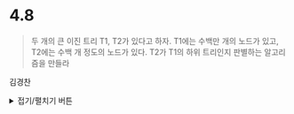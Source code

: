 # 4.8

> 두 개의 큰 이진 트리 T1, T2가 있다고 하자. T1에는 수백만 개의 노드가 있고,
> T2에는 수백 개 정도의 노드가 있다. T2가 T1의 하위 트리인지 판별하는 알고리즘을
> 만들라


김경찬
<details>
<summary>접기/펼치기 버튼</summary>
 
### 개념  
  
> T1의 모든 노드의 In Order 값을 배열에 저장하고, T2의 In Order값이 이 배열에 포함되는지 알아보면 된다.
 
 ---
 
#### 문제풀이
  
``` javascript
const inOrder = (tree, idx) => {
  const result = [];
  function traverse(tree, idx) {
    if (tree[idx]) {
      traverse(tree, idx * 2);
      result.push(tree[idx]);
      traverse(tree, idx * 2 + 1);
    }
  }
  traverse(tree, idx);
  return result.join(">");
};

const isSubTree = (sub, target) => {
  const traverseArray = [];
  for (let i = target.length - 1; i > 0; i--) {
    if (!(target[i * 2] && target[i * 2 + 1])) {
      // 현재 노드가 Leaf일 경우
      traverseArray[i] = target[i];
    } else if (target[i * 2] || target[i * 2 + 1]) {
      // 현재 노드가 Leaf가 아닐 경우
      traverseArray[i] = `${traverseArray[i * 2]}>${target[i]}>${
        traverseArray[i * 2 + 1]
      }`;
    }
  }
  console.log(traverseArray);
  return traverseArray.includes(inOrder(sub, 1));
};

const T1 = [null, 1, 2, 3, 4, 5, 6, 7, 8, 9, 10, 11, 12, 13, 14, 15, 16, 17];
const T2 = [null, 3, 6, 7, 12, 13, 14, 15];

console.log(inOrder(T2, 1)); // 12>6>13>3>14>7>15
console.log(isSubTree(T2, T1));
/* T1의 모든 InOrder값을 DP로 구한다.
[
  <1 empty item>,
  '16>8>17>4>9>2>10>5>11>1>12>6>13>3>14>7>15',
  '16>8>17>4>9>2>10>5>11',
  '12>6>13>3>14>7>15',
  '16>8>17>4>9',
  '10>5>11',
  '12>6>13',
  '14>7>15',
  '16>8>17',
  9,
  10,
  11,
  12,
  13,
  14,
  15,
  16,
  17
]
*/

```

</details>
